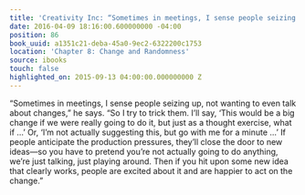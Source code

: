 ```yaml
---
title: 'Creativity Inc: “Sometimes in meetings, I sense people seizing up, not wanti…'
date: 2016-04-09 18:16:00.600000000 -04:00
position: 86
book_uuid: a1351c21-deba-45a0-9ec2-6322200c1753
location: 'Chapter 8: Change and Randomness'
source: ibooks
touch: false
highlighted_on: 2015-09-13 04:00:00.000000000 Z
---
```


“Sometimes in meetings, I sense people seizing up, not wanting to even talk about changes,” he says. “So I try to trick them. I’ll say, ‘This would be a big change if we were really going to do it, but just as a thought exercise, what if …’ Or, ‘I’m not actually suggesting this, but go with me for a minute …’ If people anticipate the production pressures, they’ll close the door to new ideas—so you have to pretend you’re not actually going to do anything, we’re just talking, just playing around. Then if you hit upon some new idea that clearly works, people are excited about it and are happier to act on the change.”